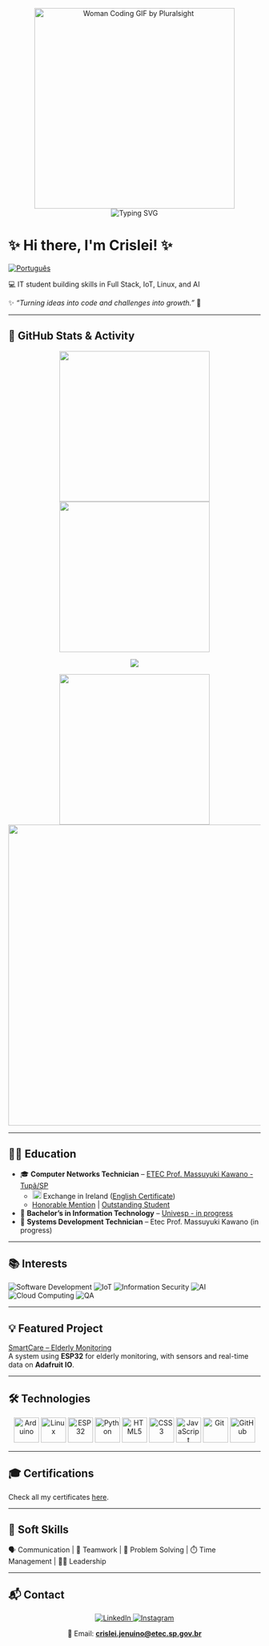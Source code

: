 <p align="center">
  <img src="https://media.giphy.com/media/L1R1tvI9svkIWwpVYr/giphy.gif" width="400" alt="Woman Coding GIF by Pluralsight"/><br/>
  <img src="https://readme-typing-svg.herokuapp.com?font=Fira+Code&size=24&pause=1000&color=A450FF&width=600&lines=&nbsp;&nbsp;&nbsp;&nbsp;&nbsp;&nbsp;&nbsp;&nbsp;&nbsp;&nbsp;&nbsp;&nbsp;&nbsp;&nbsp;&nbsp;Hello+World!;&nbsp;&nbsp;&nbsp;&nbsp;&nbsp;&nbsp;&nbsp;&nbsp;&nbsp;Turning+ideas+into+code.;&nbsp;&nbsp;&nbsp;&nbsp;&nbsp;&nbsp;&nbsp;Always+learning+new+things!" alt="Typing SVG"/>
</p>


# ✨ Hi there, I'm Crislei! ✨

[![Português](https://img.shields.io/badge/Português-00529b?style=for-the-badge)](README-pt.md)

💻 IT student building skills in Full Stack, IoT, Linux, and AI

✨ _“Turning ideas into code and challenges into growth.”_ 🚀

---

## 🚀 GitHub Stats & Activity

<p align="center">
  <!-- GitHub Stats -->
  <img src="https://github-readme-stats.vercel.app/api?username=CrisleiKeliJenuino&show_icons=true&count_private=true&theme=dark" width="300"/>
  
  <!-- Top Languages -->
  <img src="https://github-readme-stats.vercel.app/api/top-langs/?username=CrisleiKeliJenuino&layout=compact&theme=dark" width="300"/>
</p>

<p align="center">
  <!-- GitHub Activity Graph -->
  <img src="https://activity-graph.herokuapp.com/graph?username=CrisleiKeliJenuino&theme=github&width=700&height=200" />
</p>

<p align="center">
  <!-- Streak Stats -->
  <img src="https://streak-stats.demolab.com/?user=CrisleiKeliJenuino&theme=dark&hide_border=true" width="300"/>
  
  <!-- Trophy Card -->
  <img src="https://github-profile-trophy.vercel.app/?username=CrisleiKeliJenuino&theme=dark&column=5" width="600"/>
</p>

---

## 👩‍🎓 Education
- 🎓 **Computer Networks Technician** – [ETEC Prof. Massuyuki Kawano - Tupã/SP](https://www.linkedin.com/company/etec-professor-massuyuki-kawano/posts/?feedView=all)  
   - <img src="https://cdn.jsdelivr.net/gh/hjnilsson/country-flags/svg/ie.svg" width="18"/> Exchange in Ireland ([English Certificate](certificados/General%20English%20-%20A2.jpg))  
   - [Honorable Mention](certificados/Menção%20Honrosa.jpg) | [Outstanding Student](certificados/Aluna%20Destaque.jpg)  
- 🚧 **Bachelor’s in Information Technology** – [Univesp - in progress](https://www.linkedin.com/school/univespoficial/posts/?feedView=all)  
- 🚧 **Systems Development Technician** – Etec Prof. Massuyuki Kawano (in progress)  

---

## 📚 Interests

![Software Development](https://img.shields.io/badge/Software_Development-blue?style=for-the-badge&logo=devicons&logoColor=white)
![IoT](https://img.shields.io/badge/IoT-orange?style=for-the-badge)
![Information Security](https://img.shields.io/badge/Information_Security-red?style=for-the-badge)
![AI](https://img.shields.io/badge/AI-purple?style=for-the-badge)
![Cloud Computing](https://img.shields.io/badge/Cloud_Computing-lightblue?style=for-the-badge)
![QA](https://img.shields.io/badge/QA-green?style=for-the-badge)

---

## 💡 Featured Project
[SmartCare – Elderly Monitoring](https://github.com/CrisleiKeliJenuino/SmartCare)  
A system using **ESP32** for elderly monitoring, with sensors and real-time data on **Adafruit IO**.  

---

## 🛠️ Technologies  

<p align="center">
  <img src="https://cdn.jsdelivr.net/gh/devicons/devicon/icons/arduino/arduino-original.svg" width="50" alt="Arduino"/>
  <img src="https://cdn.jsdelivr.net/gh/devicons/devicon/icons/linux/linux-original.svg" width="50" alt="Linux"/>
  <img src="https://cdn.jsdelivr.net/gh/devicons/devicon/icons/embeddedc/embeddedc-original.svg" width="50" alt="ESP32"/>
  <img src="https://cdn.jsdelivr.net/gh/devicons/devicon/icons/python/python-original.svg" width="50" alt="Python"/>
  <img src="https://cdn.jsdelivr.net/gh/devicons/devicon/icons/html5/html5-original.svg" width="50" alt="HTML5"/>
  <img src="https://cdn.jsdelivr.net/gh/devicons/devicon/icons/css3/css3-original.svg" width="50" alt="CSS3"/>
  <img src="https://cdn.jsdelivr.net/gh/devicons/devicon/icons/javascript/javascript-original.svg" width="50" alt="JavaScript"/>
  <img src="https://cdn.jsdelivr.net/gh/devicons/devicon/icons/git/git-original.svg" width="50" alt="Git"/>
  <img src="https://cdn.jsdelivr.net/gh/devicons/devicon/icons/github/github-original.svg" width="50" alt="GitHub"/>
</p>

---

## 🎓 Certifications
Check all my certificates [here](certificados/).  

---

## 🧠 Soft Skills
🗣️ Communication | 🤝 Teamwork | 🧩 Problem Solving | ⏱️ Time Management | 👩‍💼 Leadership

---

## 📬 Contact

<p align="center">
  <a href="https://www.linkedin.com/in/crislei-jenuino-b3407734a/">
    <img src="https://img.shields.io/badge/-LinkedIn-blue?style=flat&logo=linkedin&logoColor=white" alt="LinkedIn"/>
  </a>
  <a href="https://instagram.com/crisleikeli">
    <img src="https://img.shields.io/badge/-Instagram-E4405F?style=flat&logo=instagram&logoColor=white" alt="Instagram"/>
  </a>

<p align="center">
  📧 Email: <b><a href="mailto:crislei.jenuino@etec.sp.gov.br">crislei.jenuino@etec.sp.gov.br</a></b>
</p>
